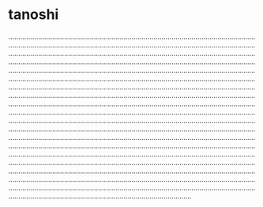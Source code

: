 # tanoshi
................................................................................................................................................................................................................................................................................................................................................................................................................................................................................................................................................................................................................................................................................................................................................................................................................................................................................................................................................................................................................................................................................................................................................................................................................................................................................................................................................................................................................................................................................................................................................................................................................................................................................................................................................................................................................................................................................................................................................................................................................................................................................................................................................................................................................................................................................................................................................................................................................................................................................................................................................